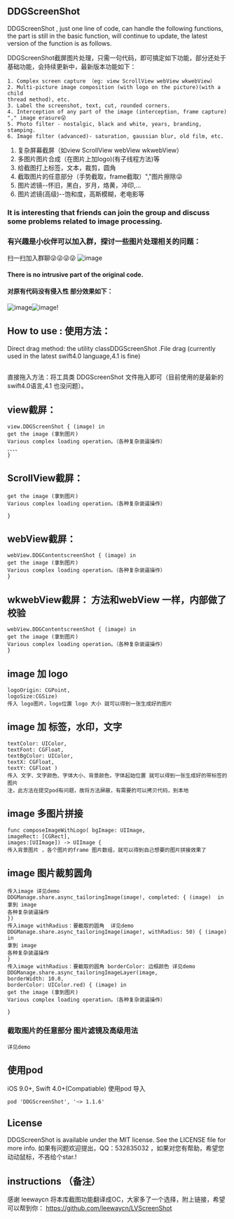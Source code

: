 ## DDGScreenShot
DDGScreenShot , just one line of code, can handle the following functions, the part is still in the basic function, will continue to update, the latest version of the function is as follows.

DDGScreenShot截屏图片处理，只需一句代码，即可搞定如下功能，部分还处于基础功能，会持续更新中，最新版本功能如下：


```
1. Complex screen capture （eg: view ScrollView webView wkwebView）
2. Multi-picture image composition (with logo on the picture)(with a child
thread method), etc.
3. Label the screenshot, text, cut, rounded corners.
4. Interception of any part of the image (interception, frame capture) "," image erasure😜
5. Photo filter - nostalgic, black and white, years, branding, stamping.
6. Image filter (advanced)- saturation, gaussian blur, old film, etc.
```

1. 复杂屏幕截屏（如view ScrollView webView wkwebView）
2. 多图片图片合成（在图片上加logo)(有子线程方法)等
3. 给截图打上标签，文本，裁剪，圆角
4. 截取图片的任意部分（手势截取，frame截取）","图片擦除😜
5. 图片滤镜--怀旧，黑白，岁月，烙黄，冲印,...
6. 图片滤镜(高级)--饱和度，高斯模糊，老电影等
### It is interesting that friends can join the group and discuss some problems related to image processing.
### 有兴趣是小伙伴可以加入群，探讨一些图片处理相关的问题：
扫一扫加入群聊😜😜😜😜
![image](https://raw.githubusercontent.com/dudongge/DDGScreenShot/master/gif/QQgroup.png)

#### There is no intrusive part of the original code.
#### 对原有代码没有侵入性  部分效果如下：

![image](https://raw.githubusercontent.com/dudongge/DDGScreenShot/master/gif/DDGImage0.gif)![image](https://raw.githubusercontent.com/dudongge/DDGScreenShot/master/gif/DDGImage1.gif)!

## How to use : 使用方法：
Direct drag method: the utility classDDGScreenShot .File drag (currently used in the latest swift4.0 language,4.1 is fine)
##
直接拖入方法：将工具类 DDGScreenShot
文件拖入即可（目前使用的是最新的swift4.0语言,4.1 也没问题）。
## view截屏：
```
view.DDGScreenShot { (image) in
get the image (拿到图片)
Various complex loading operation。（各种复杂装逼操作）
、、、、
}
```

## ScrollView截屏：
```scrollView.DDGContentScrollScreenShot { (image) in
get the image (拿到图片)
Various complex loading operation。（各种复杂装逼操作）

}

```

## webView截屏：
```
webView.DDGContentscreenShot { (image) in
get the image (拿到图片)
Various complex loading operation。（各种复杂装逼操作）
}
```

## wkwebView截屏： 方法和webView 一样，内部做了校验
```
webView.DDGContentscreenShot { (image) in
get the image (拿到图片)
Various complex loading operation。（各种复杂装逼操作）
}
```

## image 加 logo
```let image = image.composeImageWithLogo( logo: UIImage,
logoOrigin: CGPoint,
logoSize:CGSize) 
传入 logo图片，logo位置 logo 大小 就可以得到一张生成好的图片       
```
                  
## image 加 标签，水印，文字
```let image = image.drawTextInImage(text: String,
textColor: UIColor,
textFont: CGFloat,
textBgColor: UIColor,
textX: CGFloat,
textY: CGFloat ) 
传入 文字、文字颜色、字体大小、背景颜色，字体起始位置 就可以得到一张生成好的带标签的图片
注，此方法在提交pod有问题，故将方法屏蔽，有需要的可以拷贝代码，到本地
```

## image 多图片拼接
```
func composeImageWithLogo( bgImage: UIImage,
imageRect: [CGRect],
images:[UIImage]) -> UIImage {
传入背景图片 ，各个图片的frame 图片数组，就可以得到自己想要的图片拼接效果了 
```

## image 图片裁剪圆角
```
传入image 详见demo
DDGManage.share.async_tailoringImage(image!, completed: { (image)  in
拿到 image 
各种复杂装逼操作
})
传入image withRadius：要截取的圆角  详见demo
DDGManage.share.async_tailoringImage(image!, withRadius: 50) { (image) in
拿到 image 
各种复杂装逼操作
}
传入image withRadius：要截取的圆角 borderColor: 边框颜色 详见demo
DDGManage.share.async_tailoringImageLayer(image,
borderWidth: 10.0,
borderColor: UIColor.red) { (image) in
get the image (拿到图片)
Various complex loading operation。（各种复杂装逼操作） 

}
```

### 截取图片的任意部分 图片滤镜及高级用法
```
详见demo
```

## 使用pod
iOS 9.0+, Swift 4.0+(Compatiable)
使用pod 导入
```
pod 'DDGScreenShot', '~> 1.1.6'
```

## License

DDGScreenShot is available under the MIT license. See the LICENSE file for more info.
如果有问题欢迎提出，QQ：532835032 ，如果对您有帮助，希望您动动鼠标，不吝给个star.!


## instructions （备注）

感谢   leewaycn 将本库截图功能翻译成OC，大家多了一个选择，附上链接，希望可以帮到你：
https://github.com/leewaycn/LVScreenShot





